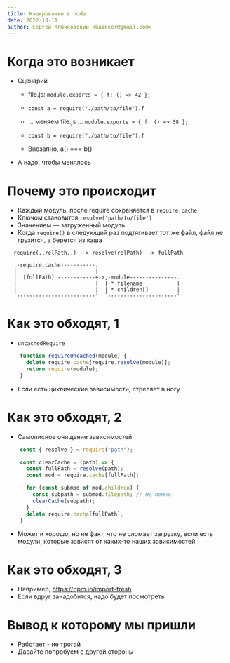 ```yaml
---
title: Кэширование в node
date: 2022-10-11
author: Сергей Ключковский <kaineer@gmail.com>
---
```


# Когда это возникает

 * Сценарий
   * file.js: `module.exports = { f: () => 42 };`
   * `const a = require("./path/to/file").f`
   * ... меняем file.js ... `module.exports = { f: () => 38 };`
   * `const b = require("./path/to/file").f`

   * Внезапно, a() === b()

 * А надо, чтобы менялось

# Почему это происходит

 * Каждый модуль, после require сохраняется в `require.cache`
 * Ключом становится `resolve('path/to/file')`
 * Значением — загруженный модуль
 * Когда `require()` в следующий раз подтягивает тот же файл, файл не грузится, а берется из кэша

```
  require(..relPath..) --> resolve(relPath) --> fullPath

  ,-require.cache-----------.
  |                         |
  |  [fullPath] ------------+->,-module---------------.
  |                         |  | * filename           |
  |                         |  | * children[]         |
  `-------------------------'  `----------------------'
```

# Как это обходят, 1

 * `uncachedRequire`

```js
    function requireUncached(module) {
      delete require.cache[require.resolve(module)];
      return require(module);
    }
```

 * Если есть циклические зависимости, стреляет в ногу

# Как это обходят, 2

 * Самописное очищение зависимостей

```js
    const { resolve } = require("path");

    const clearCache = (path) => {
      const fullPath = resolve(path);
      const mod = require.cache[fullPath];

      for (const submod of mod.children) {
        const subpath = submod.filepath; // Не помню
        clearCache(subpath);
      }
      delete require.cache[fullPath];
    }
```

 * Может и хорошо, но не факт, что не сломает загрузку, если есть модули, которые зависят от каких-то наших зависимостей

# Как это обходят, 3

 * Например, https://npm.io/import-fresh
 * Если вдруг занадобится, надо будет посмотреть

# Вывод к которому мы пришли

 * Работает - не трогай
 * Давайте попробуем с другой стороны
